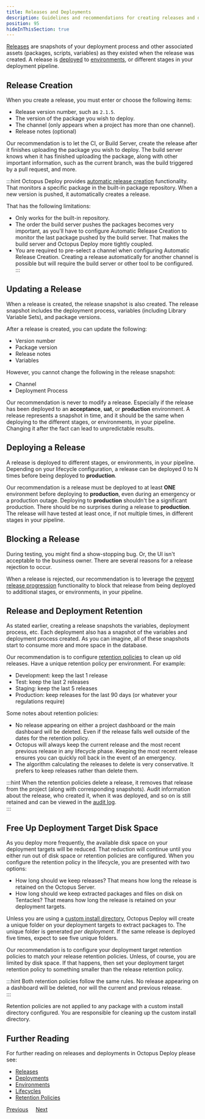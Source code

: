 ```yaml
---
title: Releases and Deployments
description: Guidelines and recommendations for creating releases and deploying them in Octopus Deploy.
position: 95
hideInThisSection: true
---
```


[Releases](/docs/releases/index.md) are snapshots of your deployment process and other associated assets (packages, scripts, variables) as they existed when the release was created.  A release is [deployed](/docs/deployments/index.md) to [environments](/docs/infrastructure/environments/index.md), or different stages in your deployment pipeline.  

## Release Creation

When you create a release, you must enter or choose the following items:

- Release version number, such as `2.1.5`.
- The version of the package you wish to deploy.
- The channel (only appears when a project has more than one channel).
- Release notes (optional)

Our recommendation is to let the CI, or Build Server, create the release after it finishes uploading the package you wish to deploy.  The build server knows when it has finished uploading the package, along with other important information, such as the current branch, was the build triggered by a pull request, and more.  

:::hint
Octopus Deploy provides [automatic release creation](/docs/projects/project-triggers/automatic-release-creation.md) functionality.  That monitors a specific package in the built-in package repository.  When a new version is pushed, it automatically creates a release.  

That has the following limitations:
- Only works for the built-in repository.
- The order the build server pushes the packages becomes very important, as you'll have to configure Automatic Release Creation to monitor the last package pushed by the build server.  That makes the build server and Octopus Deploy more tightly coupled.
- You are required to pre-select a channel when configuring Automatic Release Creation.  Creating a release automatically for another channel is possible but will require the build server or other tool to be configured.
:::

## Updating a Release

When a release is created, the release snapshot is also created.  The release snapshot includes the deployment process, variables (including Library Variable Sets), and package versions.  

After a release is created, you can update the following:

- Version number
- Package version
- Release notes
- Variables

However, you cannot change the following in the release snapshot:

- Channel
- Deployment Process

Our recommendation is never to modify a release.  Especially if the release has been deployed to an **acceptance**, **uat**, or **production** environment.  A release represents a snapshot in time, and it should be the same when deploying to the different stages, or environments, in your pipeline.  Changing it after the fact can lead to unpredictable results.  

## Deploying a Release

A release is deployed to different stages, or environments, in your pipeline.  Depending on your lifecycle configuration, a release can be deployed 0 to N times before being deployed to **production**.    

Our recommendation is a release must be deployed to at least **ONE** environment before deploying to **production**, even during an emergency or a production outage.  Deploying to **production** shouldn't be a significant production.  There should be no surprises during a release to **production**.  The release will have tested at least once, if not multiple times, in different stages in your pipeline.  

## Blocking a Release

During testing, you might find a show-stopping bug.  Or, the UI isn't acceptable to the business owner.  There are several reasons for a release rejection to occur.  

When a release is rejected, our recommendation is to leverage the [prevent release progression](/docs/releases/prevent-release-progression.md) functionality to block that release from being deployed to additional stages, or environments, in your pipeline.  

## Release and Deployment Retention

As stated earlier, creating a release snapshots the variables, deployment process, etc.  Each deployment also has a snapshot of the variables and deployment process created.  As you can imagine, all of these snapshots start to consume more and more space in the database.  

Our recommendation is to configure [retention policies](/docs/administration/retention-policies/index.md) to clean up old releases.  Have a unique retention policy per environment. For example:

- Development: keep the last 1 release
- Test: keep the last 2 releases
- Staging: keep the last 5 releases
- Production: keep releases for the last 90 days (or whatever your regulations require)

Some notes about retention policies:

- No release appearing on either a project dashboard or the main dashboard will be deleted.  Even if the release falls well outside of the dates for the retention policy.
- Octopus will always keep the current release and the most recent previous release in any lifecycle phase.  Keeping the most recent release ensures you can quickly roll back in the event of an emergency.
- The algorithm calculating the releases to delete is very conservative.  It prefers to keep releases rather than delete them.

:::hint
When the retention policies delete a release, it removes that release from the project (along with corresponding snapshots).  Audit information about the release, who created it, when it was deployed, and so on is still retained and can be viewed in the [audit log](/docs/security/users-and-teams/auditing.md).  
:::

## Free Up Deployment Target Disk Space

As you deploy more frequently, the available disk space on your deployment targets will be reduced.  That reduction will continue until you either run out of disk space or retention policies are configured.  When you configure the retention policy in the lifecycle, you are presented with two options:

- How long should we keep releases? That means how long the release is retained on the Octopus Server.
- How long should we keep extracted packages and files on disk on Tentacles?  That means how long the release is retained on your deployment targets.

Unless you are using a [custom install directory](/docs/projects/steps/configuration-features/custom-installation-directory.md), Octopus Deploy will create a unique folder on your deployment targets to extract packages to.  The unique folder is generated _per deployment_.  If the same release is deployed five times, expect to see five unique folders.

Our recommendation is to configure your deployment target retention policies to match your release retention policies.  Unless, of course, you are limited by disk space.  If that happens, then set your deployment target retention policy to something smaller than the release retention policy.  

:::hint
Both retention policies follow the same rules.  No release appearing on a dashboard will be deleted, nor will the current and previous release.  
:::

Retention policies are not applied to any package with a custom install directory configured.  You are responsible for cleaning up the custom install directory.

## Further Reading

For further reading on releases and deployments in Octopus Deploy please see:

- [Releases](/docs/releases/index.md)
- [Deployments](/docs/deployments/index.md) 
- [Environments](/docs/infrastructure/environments/index.md)
- [Lifecycles](/docs/releases/lifecycles/index.md)
- [Retention Policies](/docs/administration/retention-policies/index.md)

<span><a class="btn btn-secondary" href="/docs/getting-started/best-practices/deployments-and-runbook-processes">Previous</a></span>&nbsp;&nbsp;&nbsp;&nbsp;&nbsp;<span><a class="btn btn-success" href="/docs/getting-started/best-practices/notifications">Next</a></span>
